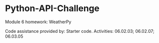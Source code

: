 # Python-API-Challenge

Module 6 homework: WeatherPy

Code assistance provided by:
Starter code.
Activities: 06.02.03; 06.02.07; 06.03.05
